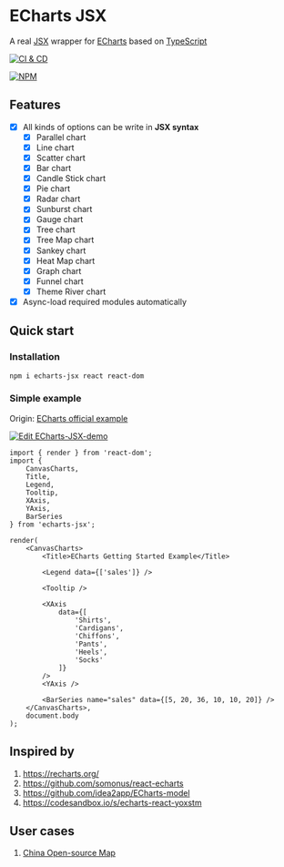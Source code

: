 # ECharts JSX

A real [JSX][1] wrapper for [ECharts][2] based on [TypeScript][3]

[![CI & CD](https://github.com/idea2app/ECharts-JSX/actions/workflows/main.yml/badge.svg)][4]

[![NPM](https://nodei.co/npm/echarts-jsx.png?downloads=true&downloadRank=true&stars=true)][5]

## Features

-   [x] All kinds of options can be write in **JSX syntax**
    -   [x] Parallel chart
    -   [x] Line chart
    -   [x] Scatter chart
    -   [x] Bar chart
    -   [x] Candle Stick chart
    -   [x] Pie chart
    -   [x] Radar chart
    -   [x] Sunburst chart
    -   [x] Gauge chart
    -   [x] Tree chart
    -   [x] Tree Map chart
    -   [x] Sankey chart
    -   [x] Heat Map chart
    -   [x] Graph chart
    -   [x] Funnel chart
    -   [x] Theme River chart
-   [x] Async-load required modules automatically

## Quick start

### Installation

```shell
npm i echarts-jsx react react-dom
```

### Simple example

Origin: [ECharts official example][6]

[![Edit ECharts-JSX-demo](https://codesandbox.io/static/img/play-codesandbox.svg)][7]

```tsx
import { render } from 'react-dom';
import {
    CanvasCharts,
    Title,
    Legend,
    Tooltip,
    XAxis,
    YAxis,
    BarSeries
} from 'echarts-jsx';

render(
    <CanvasCharts>
        <Title>ECharts Getting Started Example</Title>

        <Legend data={['sales']} />

        <Tooltip />

        <XAxis
            data={[
                'Shirts',
                'Cardigans',
                'Chiffons',
                'Pants',
                'Heels',
                'Socks'
            ]}
        />
        <YAxis />

        <BarSeries name="sales" data={[5, 20, 36, 10, 10, 20]} />
    </CanvasCharts>,
    document.body
);
```

## Inspired by

1. https://recharts.org/
2. https://github.com/somonus/react-echarts
3. https://github.com/idea2app/ECharts-model
4. https://codesandbox.io/s/echarts-react-yoxstm

## User cases

1. [China Open-source Map](https://test.kaiyuanshe.cn/organization/)

[1]: https://facebook.github.io/jsx/
[2]: https://echarts.apache.org/
[3]: https://www.typescriptlang.org/
[4]: https://github.com/idea2app/ECharts-JSX/actions/workflows/main.yml
[5]: https://nodei.co/npm/echarts-jsx/
[6]: https://echarts.apache.org/handbook/en/get-started/
[7]: https://codesandbox.io/s/echarts-jsx-demo-bouwsf?autoresize=1&fontsize=14&module=%2Fsrc%2FBar.tsx&theme=dark
